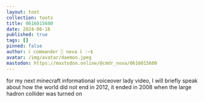 ```yaml
---
layout: toot
collection: toots
title: 0616015600
date: 2024-06-16
published: true
tags: []
pinned: false
author: ⸸ commander ░ nova ⸸ :~$
avatar: /img/avatar/daemon.jpeg
mastodon: https://mastodon.online/@cmdr_nova/0616015600
---
```


for my next minecraft informational voiceover lady video, I will briefly speak about how the world did not end in 2012, it ended in 2008 when the large hadron collider was turned on

